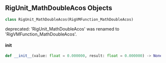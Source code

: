 ## RigUnit_MathDoubleAcos Objects

```python
class RigUnit_MathDoubleAcos(RigVMFunction_MathDoubleAcos)
```

deprecated: 'RigUnit_MathDoubleAcos' was renamed to 'RigVMFunction_MathDoubleAcos'.

<a id="unreal.RigUnit_MathDoubleAcos.__init__"></a>

#### __init__

```python
def __init__(value: float = 0.000000, result: float = 0.000000) -> None
```

<a id="unreal.RigVMFunction_MathDoubleAtan"></a>